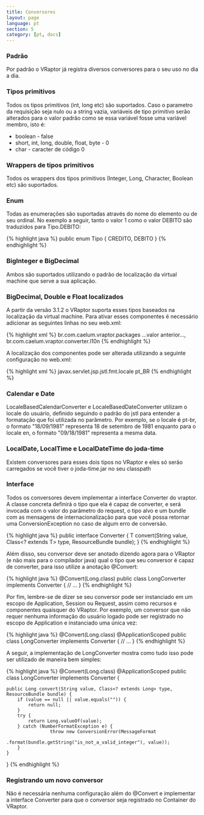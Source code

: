 ```yaml
---
title: Conversores
layout: page
language: pt
section: 5
category: [pt, docs]
---
```


<h3>Padrão</h3>

Por padrão o VRaptor já registra diversos conversores para o seu uso no dia a dia.

<h3>Tipos primitivos</h3>

Todos os tipos primitivos (int, long etc) são suportados.
Caso o parametro da requisição seja nulo ou a string vazia, variáveis de tipo primitivo serão alterados para o valor padrão como se essa variável fosse uma variável membro, isto é:

<ul>
	<li>boolean - false</li>
	<li>short, int, long, double, float, byte - 0</li>
	<li>char - caracter de código 0</li>
</ul>

<h3>Wrappers de tipos primitivos</h3>

Todos os wrappers dos tipos primitivos (Integer, Long, Character, Boolean etc) são suportados.

<h3>Enum</h3>

Todas as enumerações são suportadas através do nome do elemento ou de seu ordinal. No exemplo a seguir, tanto o valor 1 como o valor DEBITO são traduzidos para Tipo.DEBITO:

{% highlight java %}
public enum Tipo {
    CREDITO, DEBITO
}
{% endhighlight %}

<h3>BigInteger e BigDecimal</h3>

Ambos são suportados utilizando o padrão de localização da virtual machine que serve a sua aplicação.

<h3>BigDecimal, Double e Float localizados</h3>

A partir da versão 3.1.2 o VRaptor suporta esses tipos baseados na localização da virtual machine. Para ativar esses componentes é necessário adicionar as seguintes linhas no seu web.xml:

{% highlight xml %}
<context-param>
    <param-name>br.com.caelum.vraptor.packages</param-name>
    <param-value>
        ...valor anterior..., 
        br.com.caelum.vraptor.converter.l10n
    </param-value>
</context-param>
{% endhighlight %}

A localização dos componentes pode ser alterada utilizando a seguinte configuração no web.xml:

{% highlight xml %}
<context-param>
    <param-name>javax.servlet.jsp.jstl.fmt.locale</param-name>
    <param-value>pt_BR</param-value>
</context-param>
{% endhighlight %}

<h3>Calendar e Date</h3>

LocaleBasedCalendarConverter e LocaleBasedDateConverter utilizam o locale do usuário, definido seguindo o padrão do jstl para entender a formatação que foi utilizada no parâmetro.
Por exemplo, se o locale é pt-br, o formato "18/09/1981" representa 18 de setembro de 1981 enquanto para o locale en, o formato "09/18/1981" representa a mesma data.

<h3>LocalDate, LocalTime e LocalDateTime do joda-time</h3>

Existem conversores para esses dois tipos no VRaptor e eles só serão carregados se você tiver o joda-time.jar no seu classpath

<h3>Interface</h3>

Todos os conversores devem implementar a interface Converter do vraptor. A classe concreta definirá o tipo que ela é capaz de converter, e será invocada com o valor do parâmetro do request, o tipo alvo e um bundle com as mensagens de internacionalização para que você possa retornar uma ConversionException no caso de algum erro de conversão.

{% highlight java %}
public interface Converter<T> {
    T convert(String value, Class<? extends T> type, ResourceBundle bundle);
}
{% endhighlight %}

Além disso, seu conversor deve ser anotado dizendo agora para o VRaptor (e não mais para o compilador java) qual o tipo que seu conversor é capaz de converter, para isso utilize a anotação @Convert:

{% highlight java %}
@Convert(Long.class)
public class LongConverter implements Converter<Long> {
    // ...
}
{% endhighlight %}

Por fim, lembre-se de dizer se seu conversor pode ser instanciado em um escopo de Application, Session ou Request, assim como recursos e componentes quaisquer do VRaptor. Por exemplo, um conversor que não requer nenhuma informação do usuário logado pode ser registrado no escopo de Application e instanciado uma única vez:

{% highlight java %}
@Convert(Long.class)
@ApplicationScoped
public class LongConverter implements Converter<Long> {
    // ...
}
{% endhighlight %}

A seguir, a implementação de LongConverter mostra como tudo isso pode ser utilizado de maneira bem simples:

{% highlight java %}
@Convert(Long.class)
@ApplicationScoped
public class LongConverter implements Converter<Long> {

    public Long convert(String value, Class<? extends Long> type, ResourceBundle bundle) {
        if (value == null || value.equals("")) {
            return null;
        }
        try {
            return Long.valueOf(value);
        } catch (NumberFormatException e) {
                    throw new ConversionError(MessageFormat
                        .format(bundle.getString("is_not_a_valid_integer"), value));
        }
    }

}
{% endhighlight %}

<h3>Registrando um novo conversor</h3>

Não é necessária nenhuma configuração além do @Convert e implementar a interface Converter para que o conversor seja registrado no Container do VRaptor.
